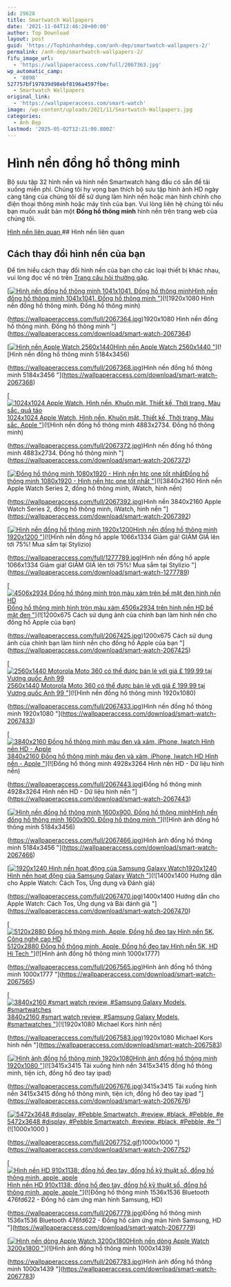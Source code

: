```yaml
---
id: 29628
title: Smartwatch Wallpapers
date: '2021-11-04T12:46:20+00:00'
author: Top Download
layout: post
guid: 'https://Tophinhanhdep.com/anh-dep/smartwatch-wallpapers-2/'
permalink: /anh-dep/smartwatch-wallpapers-2/
fifu_image_url:
  - 'https://wallpaperaccess.com/full/2067363.jpg'
wp_automatic_camp:
  - '8098'
527757bf197839d98ebf8196a4597fbe:
  - Smartwatch Wallpapers
original_link:
  - 'https://wallpaperaccess.com/smart-watch'
image: /wp-content/uploads/2021/11/Smartwatch-Wallpapers.jpg
categories:
  - Ảnh Đẹp
lastmod: '2025-05-02T12:21:00.800Z'
---
```

# Hình nền đồng hồ thông minh

Bộ sưu tập 32 hình nền và hình nền Smartwatch hàng đầu có sẵn để tải xuống miễn phí. Chúng tôi hy vọng bạn thích bộ sưu tập hình ảnh HD ngày càng tăng của chúng tôi để sử dụng làm hình nền hoặc màn hình chính cho điện thoại thông minh hoặc máy tính của bạn. Vui lòng liên hệ chúng tôi nếu bạn muốn xuất bản một **Đồng hồ thông minh** hình nền trên trang web của chúng tôi.

[Hình nền liên quan ](#related) ## Hình nền liên quan

## Cách thay đổi hình nền của bạn

Để tìm hiểu cách thay đổi hình nền của bạn cho các loại thiết bị khác nhau, vui lòng đọc về nó trên [Trang câu hỏi thường gặp](https://tophinhanhdep.com/faq/).

  
[[![Hình nền đồng hồ thông minh 1041x1041.  Đồng hồ thông minh](https://wallpaperaccess.com/full/2067363.jpg)Hình nền đồng hồ thông minh 1041x1041. Đồng hồ thông minh "](https://wallpaperaccess.com/download/smart-watch-2067363)](![1920x1080 Hình nền đồng hồ thông minh.  Đồng hồ thông minh)

(https://wallpaperaccess.com/full/2067364.jpg)1920x1080 Hình nền đồng hồ thông minh. Đồng hồ thông minh "](https://wallpaperaccess.com/download/smart-watch-2067364)

[[![Hình nền Apple Watch 2560x1440](https://wallpaperaccess.com/full/2067367.png)Hình nền Apple Watch 2560x1440 "](https://wallpaperaccess.com/download/smart-watch-2067367)](![Hình nền đồng hồ thông minh 5184x3456)

(https://wallpaperaccess.com/full/2067368.jpg)Hình nền đồng hồ thông minh 5184x3456 "](https://wallpaperaccess.com/download/smart-watch-2067368)

[[![1024x1024 Apple Watch, Hình nền, Khuôn mặt, Thiết kế, Thời trang, Màu sắc.  quả táo](https://wallpaperaccess.com/full/1277775.jpg)1024x1024 Apple Watch, Hình nền, Khuôn mặt, Thiết kế, Thời trang, Màu sắc. Apple "](https://wallpaperaccess.com/download/smart-watch-1277775)](![Hình nền đồng hồ thông minh 4883x2734.  Đồng hồ thông minh)

(https://wallpaperaccess.com/full/2067372.jpg)Hình nền đồng hồ thông minh 4883x2734. Đồng hồ thông minh "](https://wallpaperaccess.com/download/smart-watch-2067372)

[[![Đồng hồ thông minh 1080x1920 - Hình nền htc one tốt nhất](https://wallpaperaccess.com/full/2067387.jpg)Đồng hồ thông minh 1080x1920 - Hình nền htc one tốt nhất "](https://wallpaperaccess.com/download/smart-watch-2067387)](![3840x2160 Hình nền Apple Watch Series 2, đồng hồ thông minh, iWatch, hình nền)

(https://wallpaperaccess.com/full/2067392.jpg)Hình nền 3840x2160 Apple Watch Series 2, đồng hồ thông minh, iWatch, hình nền "](https://wallpaperaccess.com/download/smart-watch-2067392)

[[![Hình nền đồng hồ thông minh 1920x1200](https://wallpaperaccess.com/full/2067412.jpg)Hình nền đồng hồ thông minh 1920x1200 "](https://wallpaperaccess.com/download/smart-watch-2067412)](![Hình nền đồng hồ apple 1066x1334 Giảm giá!  GIẢM GIÁ lên tới 75%!  Mua sắm tại Stylizio)

(https://wallpaperaccess.com/full/1277789.jpg)Hình nền đồng hồ apple 1066x1334 Giảm giá! GIẢM GIÁ lên tới 75%! Mua sắm tại Stylizio "](https://wallpaperaccess.com/download/smart-watch-1277789)

[[![4506x2934 Đồng hồ thông minh tròn màu xám trên bề mặt đen hình nền HD](https://wallpaperaccess.com/full/2067418.jpg)Đồng hồ thông minh hình tròn màu xám 4506x2934 trên hình nền HD bề mặt đen "](https://wallpaperaccess.com/download/smart-watch-2067418)](![1200x675 Cách sử dụng ảnh của chính bạn làm hình nền cho đồng hồ Apple của bạn)

(https://wallpaperaccess.com/full/2067425.jpg)1200x675 Cách sử dụng ảnh của chính bạn làm hình nền cho đồng hồ Apple của bạn "](https://wallpaperaccess.com/download/smart-watch-2067425)

[[![2560x1440 Motorola Moto 360 có thể được bán lẻ với giá £ 199,99 tại Vương quốc Anh 99](https://wallpaperaccess.com/full/2067432.jpg)2560x1440 Motorola Moto 360 có thể được bán lẻ với giá £ 199,99 tại Vương quốc Anh 99 "](https://wallpaperaccess.com/download/smart-watch-2067432)](![Hình nền đồng hồ thông minh 1920x1080)

(https://wallpaperaccess.com/full/2067433.jpg)Hình nền đồng hồ thông minh 1920x1080 "](https://wallpaperaccess.com/download/smart-watch-2067433)

[[![3840x2160 Đồng hồ thông minh màu đen và xám, iPhone, Iwatch Hình nền HD - Apple](https://wallpaperaccess.com/full/2067434.jpg) 3840x2160 Đồng hồ thông minh màu đen và xám, iPhone, Iwatch HD Hình nền - Apple "](https://wallpaperaccess.com/download/smart-watch-2067434)](![Đồng hồ thông minh 4928x3264 Hình nền HD - Dữ liệu hình nền)

(https://wallpaperaccess.com/full/2067443.jpg)Đồng hồ thông minh 4928x3264 Hình nền HD - Dữ liệu hình nền "](https://wallpaperaccess.com/download/smart-watch-2067443)

[[![Hình nền đồng hồ thông minh 1600x900.  Đồng hồ thông minh](https://wallpaperaccess.com/full/2067450.jpg)Hình nền đồng hồ thông minh 1600x900. Đồng hồ thông minh "](https://wallpaperaccess.com/download/smart-watch-2067450)](![Hình ảnh đồng hồ thông minh 5184x3456)

(https://wallpaperaccess.com/full/2067466.jpg)Hình ảnh đồng hồ thông minh 5184x3456 "](https://wallpaperaccess.com/download/smart-watch-2067466)

[[![1920x1240 Hình nền hoạt động của Samsung Galaxy Watch](https://wallpaperaccess.com/full/2067469.jpg)1920x1240 Hình nền hoạt động của Samsung Galaxy Watch "](https://wallpaperaccess.com/download/smart-watch-2067469)](![1400x1400 Hướng dẫn cho Apple Watch: Cách Tos, Ứng dụng và Đánh giá)

(https://wallpaperaccess.com/full/2067470.jpg)1400x1400 Hướng dẫn cho Apple Watch: Cách Tos, Ứng dụng và Bài đánh giá "](https://wallpaperaccess.com/download/smart-watch-2067470)

[[![5120x2880 Đồng hồ thông minh, Apple, Đồng hồ đeo tay Hình nền 5K, Công nghệ cao HD](https://wallpaperaccess.com/full/2067474.jpg)5120x2880 Đồng hồ thông minh, Apple, Đồng hồ đeo tay Hình nền 5K, HD Hi Tech "](https://wallpaperaccess.com/download/smart-watch-2067474)](![Hình ảnh đồng hồ thông minh 1000x1777)

(https://wallpaperaccess.com/full/2067565.jpg)Hình ảnh đồng hồ thông minh 1000x1777 "](https://wallpaperaccess.com/download/smart-watch-2067565)

[[![3840x2160 #smart watch review, #Samsung Galaxy Models, #smartwatches](https://wallpaperaccess.com/full/2067566.jpg)3840x2160 #smart watch review, #Samsung Galaxy Models, #smartwatches "](https://wallpaperaccess.com/download/smart-watch-2067566)](![1920x1080 Michael Kors hình nền)

(https://wallpaperaccess.com/full/2067583.jpg)1920x1080 Michael Kors hình nền "](https://wallpaperaccess.com/download/smart-watch-2067583)

[[![Hình ảnh đồng hồ thông minh 1920x1080](https://wallpaperaccess.com/full/2067589.jpg)Hình ảnh đồng hồ thông minh 1920x1080 "](https://wallpaperaccess.com/download/smart-watch-2067589)](![3415x3415 Tải xuống hình nền 3415x3415 đồng hồ thông minh, tiện ích, đồng hồ đeo tay ipad)

(https://wallpaperaccess.com/full/2067676.jpg)3415x3415 Tải xuống hình nền 3415x3415 đồng hồ thông minh, tiện ích, đồng hồ đeo tay ipad "](https://wallpaperaccess.com/download/smart-watch-2067676)

[[![5472x3648 #display, #Pebble Smartwatch, #review, #black, #Pebble, #e](https://wallpaperaccess.com/full/2067703.jpg)5472x3648 #display, #Pebble Smartwatch, #review, #black, #Pebble, #e "](https://wallpaperaccess.com/download/smart-watch-2067703)](![1000x1000 )

(https://wallpaperaccess.com/full/2067752.gif)1000x1000 "](https://wallpaperaccess.com/download/smart-watch-2067752)

[[![Hình nền HD 910x1138: đồng hồ đeo tay, đồng hồ kỹ thuật số, đồng hồ thông minh, apple, apple](https://wallpaperaccess.com/full/2067759.jpg)Hình nền HD 910x1138: đồng hồ đeo tay, đồng hồ kỹ thuật số, đồng hồ thông minh, apple, apple "](https://wallpaperaccess.com/download/smart-watch-2067759)](![Đồng hồ thông minh 1536x1536 Bluetooth 476fd622 - Đồng hồ cảm ứng màn hình Samsung, HD)

(https://wallpaperaccess.com/full/2067779.jpg)Đồng hồ thông minh 1536x1536 Bluetooth 476fd622 - Đồng hồ cảm ứng màn hình Samsung, HD "](https://wallpaperaccess.com/download/smart-watch-2067779)

[[![Hình nền dòng Apple Watch 3200x1800](https://wallpaperaccess.com/full/1568231.jpg)Hình nền dòng Apple Watch 3200x1800 "](https://wallpaperaccess.com/download/smart-watch-1568231)](![Hình ảnh đồng hồ thông minh 1000x1439)

(https://wallpaperaccess.com/full/2067783.jpg)Hình ảnh đồng hồ thông minh 1000x1439 "](https://wallpaperaccess.com/download/smart-watch-2067783)
